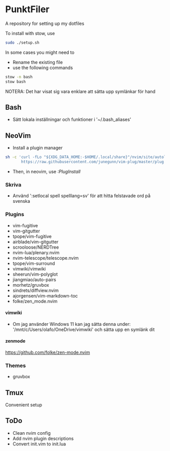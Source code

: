 # PunktFiler
A repository for setting up my dotfiles

To install with stow, use 
```bash
sudo ./setup.sh
```

In some cases you might need to
* Rename the existing file
* use the following commands
```bash 
stow -n bash
stow bash
```
NOTERA: Det har visat sig vara enklare att sätta upp symlänkar för hand

## Bash
* Sätt lokala inställningar och funktioner i '~/.bash_aliases'

## NeoVim
* Install a plugin manager
```bash
sh -c 'curl -fLo "${XDG_DATA_HOME:-$HOME/.local/share}"/nvim/site/autoload/plug.vim --create-dirs \
       https://raw.githubusercontent.com/junegunn/vim-plug/master/plug.vim'
```

* Then, in neovim, use *:PlugInstall*

### Skriva
* Använd ':setlocal spell spelllang=sv' för att hitta felstavade ord på svenska

### Plugins
* vim-fugitive
* vim-gitgutter
* tpope/vim-fugitive
* airblade/vim-gitgutter
* scrooloose/NERDTree
* nvim-lua/plenary.nvim
* nvim-telescope/telescope.nvim
* tpope/vim-surround
* vimwiki/vimwiki
* sheerun/vim-polyglot
* jiangmiao/auto-pairs
* morhetz/gruvbox
* sindrets/diffview.nvim
* ajorgensen/vim-markdown-toc
* folke/zen_mode.nvim

#### vimwiki
* Om jag använder Windows 11 kan jag sätta denna under: '/mnt/c/Users/olafo/OneDrive/vimwiki' och sätta upp en symlänk dit

#### zenmode
https://github.com/folke/zen-mode.nvim

### Themes
* gruvbox

## Tmux
Convenient setup

## ToDo
* Clean nvim config
* Add nvim plugin descriptions
* Convert init.vim to init.lua
